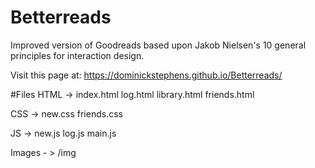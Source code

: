 # Betterreads

Improved version of Goodreads based upon Jakob Nielsen's 10 general principles for interaction design. 

Visit this page at: https://dominickstephens.github.io/Betterreads/

#Files
HTML -> index.html
        log.html
        library.html
        friends.html
       
CSS ->  new.css
        friends.css
        
JS ->   new.js
        log.js
        main.js
  
Images - > /img
